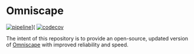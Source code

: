 # Omniscape

[![pipeline](https://gitlab.com/vlandau/Omniscape-jl/badges/master/pipeline.svg)](https://gitlab.com/vlandau/Omniscape-jl/pipelines?scope=branches&page=1)](
[![codecov](https://codecov.io/gl/vlandau/Omniscape-jl/branch/master/graph/badge.svg)](https://codecov.io/gl/vlandau/Omniscape-jl)


The intent of this repository is to provide an open-source, updated version of [Omniscape](https://nature.org/resilienceNW) with improved reliability and speed.
